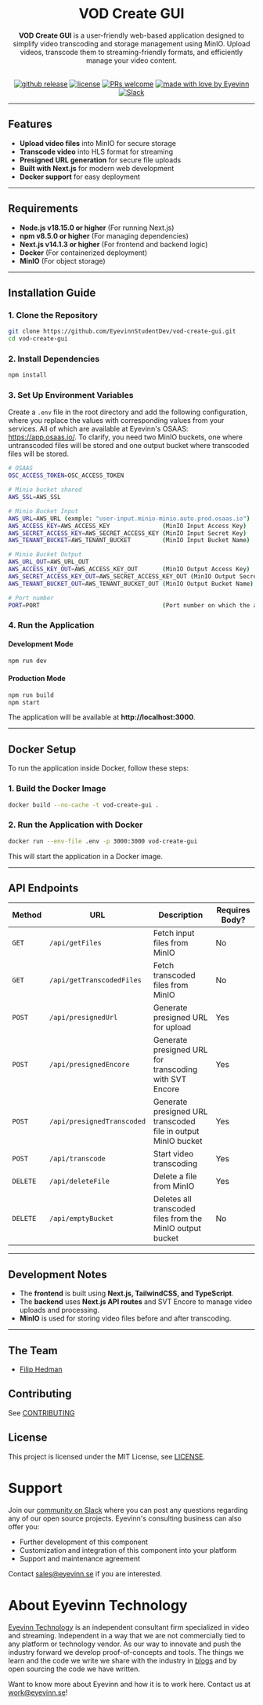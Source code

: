 <h1 align="center">
  VOD Create GUI
</h1>

<div align="center">
    <strong>VOD Create GUI</strong> is a user-friendly web-based application designed to simplify video transcoding and storage management using MinIO. Upload videos, transcode them to streaming-friendly formats, and efficiently manage your video content.
  <br />
</div>

<div align="center">
<br />

[![github release](https://img.shields.io/github/v/release/EyevinnStudentDev/vod-create-gui?style=flat-square)](https://github.com/EyevinnStudentDev/vod-create-gui/releases)
[![license](https://img.shields.io/github/license/eyevinn/{{repo-name}}.svg?style=flat-square)](LICENSE)
[![PRs welcome](https://img.shields.io/badge/PRs-welcome-ff69b4.svg?style=flat-square)](https://github.com/EyevinnStudentDev/vod-create-gui/issues?q=is%3Aissue+is%3Aopen+label%3A%22help+wanted%22)
[![made with love by Eyevinn](https://img.shields.io/badge/made%20with%20%E2%99%A5%20by-Eyevinn-59cbe8.svg?style=flat-square)](https://github.com/EyevinnStudentDev)
[![Slack](http://slack.streamingtech.se/badge.svg)](http://slack.streamingtech.se)

</div>

---

## Features

- **Upload video files** into MinIO for secure storage
- **Transcode video** into HLS format for streaming
- **Presigned URL generation** for secure file uploads
- **Built with Next.js** for modern web development
- **Docker support** for easy deployment

---

## Requirements

- **Node.js v18.15.0 or higher** (For running Next.js)
- **npm v8.5.0 or higher** (For managing dependencies)
- **Next.js v14.1.3 or higher** (For frontend and backend logic)
- **Docker** (For containerized deployment)
- **MinIO** (For object storage)

---

## Installation Guide

### **1. Clone the Repository**

```bash
git clone https://github.com/EyevinnStudentDev/vod-create-gui.git
cd vod-create-gui
```

### **2. Install Dependencies**

```bash
npm install
```

### **3. Set Up Environment Variables**

Create a `.env` file in the root directory and add the following configuration, where you replace the values with corresponding values from your services. All of which are available at Eyevinn's OSAAS: https://app.osaas.io/.
To clarify, you need two MinIO buckets, one where untranscoded files will be stored and one output bucket where transcoded files will be stored.

```bash
# OSAAS
OSC_ACCESS_TOKEN=OSC_ACCESS_TOKEN

# Minio bucket shared
AWS_SSL=AWS_SSL

# Minio Bucket Input
AWS_URL=AWS_URL (exmple: "user-input.minio-minio.auto.prod.osaas.io")
AWS_ACCESS_KEY=AWS_ACCESS_KEY               (MinIO Input Access Key)
AWS_SECRET_ACCESS_KEY=AWS_SECRET_ACCESS_KEY (MinIO Input Secret Key)
AWS_TENANT_BUCKET=AWS_TENANT_BUCKET         (MinIO Input Bucket Name)

# Minio Bucket Output
AWS_URL_OUT=AWS_URL_OUT
AWS_ACCESS_KEY_OUT=AWS_ACCESS_KEY_OUT       (MinIO Output Access Key)
AWS_SECRET_ACCESS_KEY_OUT=AWS_SECRET_ACCESS_KEY_OUT (MinIO Output Secret Key)
AWS_TENANT_BUCKET_OUT=AWS_TENANT_BUCKET_OUT (MinIO Output Bucket Name)

# Port number
PORT=PORT                                   (Port number on which the application will be run)
```

### **4. Run the Application**

#### **Development Mode**

```bash
npm run dev
```

#### **Production Mode**

```bash
npm run build
npm start
```

The application will be available at **http://localhost:3000**.

---

## **Docker Setup**

To run the application inside Docker, follow these steps:

### **1. Build the Docker Image**

```bash
docker build --no-cache -t vod-create-gui .
```

### **2. Run the Application with Docker**

```bash
docker run --env-file .env -p 3000:3000 vod-create-gui
```

This will start the application in a Docker image.

---

## **API Endpoints**

| **Method** | **URL**                    | **Description**                                               | **Requires Body?** |
| ---------- | -------------------------- | ------------------------------------------------------------- | ------------------ |
| `GET`      | `/api/getFiles`            | Fetch input files from MinIO                                  | No                 |
| `GET`      | `/api/getTranscodedFiles`  | Fetch transcoded files from MinIO                             | No                 |
| `POST`     | `/api/presignedUrl`        | Generate presigned URL for upload                             | Yes                |
| `POST`     | `/api/presignedEncore`     | Generate presigned URL for transcoding with SVT Encore        | Yes                |
| `POST`     | `/api/presignedTranscoded` | Generate presigned URL transcoded file in output MinIO bucket | Yes                |
| `POST`     | `/api/transcode`           | Start video transcoding                                       | Yes                |
| `DELETE`   | `/api/deleteFile`          | Delete a file from MinIO                                      | Yes                |
| `DELETE`   | `/api/emptyBucket`         | Deletes all transcoded files from the MinIO output bucket     | No                 |

---

## **Development Notes**

- The **frontend** is built using **Next.js, TailwindCSS, and TypeScript**.
- The **backend** uses **Next.js API routes** and SVT Encore to manage video uploads and processing.
- **MinIO** is used for storing video files before and after transcoding.

---

## The Team
- <a href="https://github.com/JinHedman">Filip Hedman</a>

## Contributing

See [CONTRIBUTING](CONTRIBUTING.md)

## License

This project is licensed under the MIT License, see [LICENSE](LICENSE).

# Support

Join our [community on Slack](http://slack.streamingtech.se) where you can post any questions regarding any of our open source projects. Eyevinn's consulting business can also offer you:

- Further development of this component
- Customization and integration of this component into your platform
- Support and maintenance agreement

Contact [sales@eyevinn.se](mailto:sales@eyevinn.se) if you are interested.

# About Eyevinn Technology

[Eyevinn Technology](https://www.eyevinntechnology.se) is an independent consultant firm specialized in video and streaming. Independent in a way that we are not commercially tied to any platform or technology vendor. As our way to innovate and push the industry forward we develop proof-of-concepts and tools. The things we learn and the code we write we share with the industry in [blogs](https://dev.to/video) and by open sourcing the code we have written.

Want to know more about Eyevinn and how it is to work here. Contact us at work@eyevinn.se!
